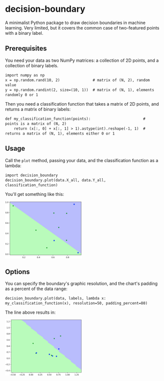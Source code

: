 # decision-boundary

A minimalist Python package to draw decision boundaries in machine learning. Very limited, but it covers the common case of two-featured points with a binary label.

## Prerequisites

You need your data as two NumPy matrices: a collection of 2D points, and a collection of binary labels.

    import numpy as np
    x = np.random.rand(10, 2)               # matrix of (N, 2), random value
    y = np.random.randint(2, size=(10, 1))  # matrix of (N, 1), elements randomly 0 or 1

Then you need a classification function that takes a matrix of 2D points, and returns a matrix of binary labels:

    def my_classification_function(points):                        # points is a matrix of (N, 2)
        return (x[:, 0] + x[:, 1] > 1).astype(int).reshape(-1, 1)  # returns a matrix of (N, 1), elements either 0 or 1

## Usage

Call the `plot` method, passing your data, and the classification function as a lambda:

    import decision_boundary
    decision_boundary.plot(data.X_all, data.Y_all, classification_function)

You'll get something like this:

<img src="https://raw.githubusercontent.com/nusco/decision-boundary/master/example1.jpg" width="250">


## Options

You can specify the boundary's graphic resolution, and the chart's padding as a percent of the data range:

    decision_boundary.plot(data, labels, lambda x: my_classification_function(x), resolution=50, padding_percent=80)

The line above results in:

<img src="https://raw.githubusercontent.com/nusco/decision-boundary/master/example2.jpg" width="250">
